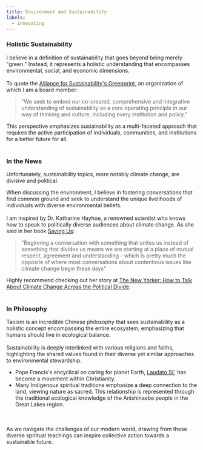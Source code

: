 ```yaml
---
title: Environment and Sustainability
labels: 
  - innovating
---
```


<h3>Holistic Sustainability</h3>
  I believe in a definition of sustainability that goes beyond being merely "green." Instead, it represents a holistic understanding that encompasses environmental, social, and economic dimensions.
  <br><br>
  To quote the <a href="https://afors.org/">Alliance for Sustainability's Greenprint,</a> an organization of which I am a board member:

  >"We seek to embed our co-created, comprehensive and integrative understanding of sustainability as a core operating principle in our way of thinking and culture, including every institution and policy."

  This perspective emphasizes sustainability as a multi-faceted approach that requires the active participation of individuals, communities, and institutions for a better future for all.
  <br><br>

<h3>In the News </h3>

  Unfortunately, sustainability topics, more notably climate change, are divisive and political. 
<!-- I do not believe in the categorization of those who care about the environment versus those who do not. Instead, w -->
  When discussing the environment, I believe in fostering conversations that find common ground and seek to understand the unique livelihoods of individuals with diverse environmental beliefs.  <br>
  <br> I am inspired by Dr. Katharine Hayhoe, a renowned scientist who knows how to speak to politically diverse audiences about climate change. As she said in her book <a href="https://www.simonandschuster.com/books/Saving-Us/Katharine-Hayhoe/9781982143848">Saving Us</a>:
  >"Beginning a conversation with something that unites us instead of something that divides us means we are starting at a place of mutual respect, agreement and understanding - which is pretty much the opposite of where most conversations about contentious issues like climate change begin these days"
  
  Highly recommend checking out her story at <a href="https://www.newyorker.com/news/on-religion/how-to-talk-about-climate-change-across-the-political-divide">The New Yorker: How to Talk About Climate Change Across the Political Divide</a>.
  <br>  <br>

<h3>In Philosophy </h3>
<p>Taoism is an incredible Chinese philosophy that sees sustainability as a holistic concept encompassing the entire ecosystem, emphasizing that humans should live in ecological balance. 

<br>  
<br> Sustainability is deeply interlinked with various religions and faiths, highlighting the shared values found in their diverse yet similar approaches to environmental stewardship.

<ul>
    <li>Pope Francis's encyclical on caring for planet Earth, <a href="https://laudatosimovement.org/">Laudato Si’</a>, has become a movement within Christianity.</li>
    <li>Many Indigenous spiritual traditions emphasize a deep connection to the land, viewing nature as sacred. This relationship is represented through the traditional ecological knowledge of the Anishinaabe people in the Great Lakes region.</li>
</ul> 
<br>  <br>
 As we navigate the challenges of our modern world, drawing from these diverse spiritual teachings can inspire collective action towards a sustainable future.
 </p>